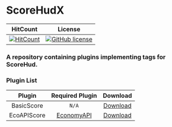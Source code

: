 # ScoreHudX

| HitCount | License |
|:--:|:--:|
|[![HitCount](http://hits.dwyl.io/Ifera/ScoreHudX.svg)](http://hits.dwyl.io/Ifera/ScoreHudX)|[![GitHub license](https://img.shields.io/github/license/Ifera/ScoreHudX.svg)](https://github.com/Ifera/ScoreHudX/blob/master/LICENSE)|

### A repository containing plugins implementing tags for ScoreHud.

### Plugin List

| Plugin | Required Plugin | Download |
|:--:|:--:|:--:|
|BasicScore|`N/A`|[Download](https://poggit.pmmp.io/ci/Ifera/ScoreHudX/BasicScore)|
|EcoAPIScore|[EconomyAPI](https://github.com/poggit-orphanage/EconomyS/tree/master/EconomyAPI)|[Download](https://poggit.pmmp.io/ci/Ifera/ScoreHudX/EcoAPIScore)|